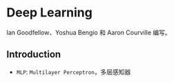 # Deep Learning

Ian Goodfellow、Yoshua Bengio 和 Aaron Courville 编写。

## Introduction

- `MLP`: `Multilayer Perceptron`，多层感知器
